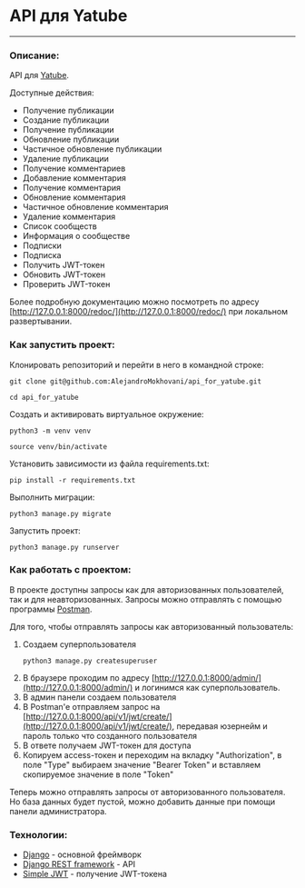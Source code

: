 # API для Yatube
***
### Описание:

API для [Yatube](https://github.com/AlejandroMokhovani/yatube).

Доступные действия:
- Получение публикации
- Создание публикации
- Получение публикации
- Обновление публикации
- Частичное обновление публикации
- Удаление публикации
- Получение комментариев
- Добавление комментария
- Получение комментария
- Обновление комментария
- Частичное обновление комментария
- Удаление комментария
- Список сообществ
- Информация о сообществе
- Подписки
- Подписка
- Получить JWT-токен
- Обновить JWT-токен
- Проверить JWT-токен

Более подробную документацию можно посмотреть по адресу [http://127.0.0.1:8000/redoc/](http://127.0.0.1:8000/redoc/) при локальном развертывании.

### Как запустить проект:

Клонировать репозиторий и перейти в него в командной строке:

```
git clone git@github.com:AlejandroMokhovani/api_for_yatube.git
```

```
cd api_for_yatube
```

Cоздать и активировать виртуальное окружение:

```
python3 -m venv venv
```

```
source venv/bin/activate
```

Установить зависимости из файла requirements.txt:

```
pip install -r requirements.txt
```

Выполнить миграции:

```
python3 manage.py migrate
```

Запустить проект:

```
python3 manage.py runserver
```

### Как работать с проектом:
В проекте доступны запросы как для авторизованных пользователей, так и для неавторизованных.
Запросы можно отправлять с помощью программы [Postman](https://www.postman.com/).

Для того, чтобы отправлять запросы как авторизованный пользователь:
1. Создаем суперпользователя
    ```
    python3 manage.py createsuperuser
    ```
2. В браузере проходим по адресу [http://127.0.0.1:8000/admin/](http://127.0.0.1:8000/admin/) и логинимся как суперпользователь.
3. В админ панели создаем пользователя
4. В Postman'e отправляем запрос на [http://127.0.0.1:8000/api/v1/jwt/create/](http://127.0.0.1:8000/api/v1/jwt/create/), передавая юзернейм и пароль только что созданного пользователя
5. В ответе получаем JWT-токен для доступа
6. Копируем access-токен и переходим на вкладку "Authorization", в поле "Type" выбираем значение "Bearer Token" и вставляем скопируемое значение в поле "Token"

Теперь можно отправлять запросы от авторизованного пользователя.
Но база данных будет пустой, можно добавить данные при помощи панели администратора.

### Технологии:

- [Django](https://github.com/django/django) - основной фреймворк
- [Django REST framework](https://github.com/encode/django-rest-framework) - API
- [Simple JWT](https://github.com/jazzband/djangorestframework-simplejwt) - получение JWT-токена
